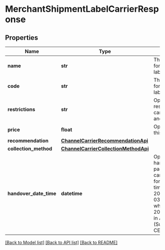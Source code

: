 # MerchantShipmentLabelCarrierResponse

## Properties
Name | Type | Description | Notes
------------ | ------------- | ------------- | -------------
**name** | **str** | The channel&#x27;s name for the shipping label carrier | [optional] 
**code** | **str** | The channel&#x27;s code for the shipping label carrier | [optional] 
**restrictions** | **str** | Optional. Any restrictions on this carriers, e.g. weight and/or dimensions | [optional] 
**price** | **float** | Optional. Price for this shipping label | [optional] 
**recommendation** | [**ChannelCarrierRecommendationApi**](ChannelCarrierRecommendationApi.md) |  | [optional] 
**collection_method** | [**ChannelCarrierCollectionMethodApi**](ChannelCarrierCollectionMethodApi.md) |  | [optional] 
**handover_date_time** | **datetime** | Optional. When to handover the package to the carrier  It is in the ISO format including the timezone offset.  E.g. 2020-10-03T18:00:00+02:00  which is 3rd Oct 2020, at 18:00 PM in Amsterdam (Summer Time aka CEST: UTC +2:00 ) | [optional] 

[[Back to Model list]](../README.md#documentation-for-models) [[Back to API list]](../README.md#documentation-for-api-endpoints) [[Back to README]](../README.md)

